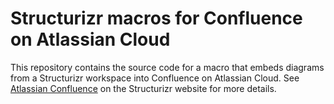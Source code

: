 # Structurizr macros for Confluence on Atlassian Cloud

This repository contains the source code for a macro that embeds diagrams from a Structurizr workspace into Confluence on Atlassian Cloud. See [Atlassian Confluence](https://structurizr.com/help/atlassian-confluence) on the Structurizr website for more details.
